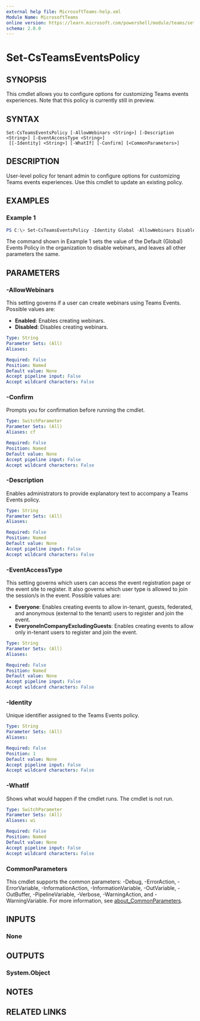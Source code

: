 ```yaml
---
external help file: MicrosoftTeams-help.xml
Module Name: MicrosoftTeams
online version: https://learn.microsoft.com/powershell/module/teams/set-csteamseventspolicy
schema: 2.0.0
---
```


# Set-CsTeamsEventsPolicy

## SYNOPSIS
This cmdlet allows you to configure options for customizing Teams events experiences. Note that this policy is currently still in preview.

## SYNTAX

```
Set-CsTeamsEventsPolicy [-AllowWebinars <String>] [-Description <String>] [-EventAccessType <String>]
 [[-Identity] <String>] [-WhatIf] [-Confirm] [<CommonParameters>]
```

## DESCRIPTION
User-level policy for tenant admin to configure options for customizing Teams events experiences. Use this cmdlet to update an existing policy.

## EXAMPLES

### Example 1
```powershell
PS C:\> Set-CsTeamsEventsPolicy -Identity Global -AllowWebinars Disabled
```

The command shown in Example 1 sets the value of the Default (Global) Events Policy in the organization to disable webinars, and leaves all other parameters the same.

## PARAMETERS

### -AllowWebinars
This setting governs if a user can create webinars using Teams Events.
Possible values are:
 - **Enabled**: Enables creating webinars.
 - **Disabled**: Disables creating webinars.


```yaml
Type: String
Parameter Sets: (All)
Aliases:

Required: False
Position: Named
Default value: None
Accept pipeline input: False
Accept wildcard characters: False
```

### -Confirm
Prompts you for confirmation before running the cmdlet.

```yaml
Type: SwitchParameter
Parameter Sets: (All)
Aliases: cf

Required: False
Position: Named
Default value: None
Accept pipeline input: False
Accept wildcard characters: False
```

### -Description
Enables administrators to provide explanatory text to accompany a Teams Events policy.


```yaml
Type: String
Parameter Sets: (All)
Aliases:

Required: False
Position: Named
Default value: None
Accept pipeline input: False
Accept wildcard characters: False
```

### -EventAccessType
This setting governs which users can access the event registration page or the event site to register. It also governs which user type is allowed to join the session/s in the event. 
Possible values are:
 - **Everyone**: Enables creating events to allow in-tenant, guests, federated, and anonymous (external to the tenant) users to register and join the event.
 - **EveryoneInCompanyExcludingGuests**: Enables creating events to allow only in-tenant users to register and join the event.


```yaml
Type: String
Parameter Sets: (All)
Aliases:

Required: False
Position: Named
Default value: None
Accept pipeline input: False
Accept wildcard characters: False
```

### -Identity
Unique identifier assigned to the Teams Events policy.


```yaml
Type: String
Parameter Sets: (All)
Aliases:

Required: False
Position: 1
Default value: None
Accept pipeline input: False
Accept wildcard characters: False
```

### -WhatIf
Shows what would happen if the cmdlet runs.
The cmdlet is not run.

```yaml
Type: SwitchParameter
Parameter Sets: (All)
Aliases: wi

Required: False
Position: Named
Default value: None
Accept pipeline input: False
Accept wildcard characters: False
```

### CommonParameters
This cmdlet supports the common parameters: -Debug, -ErrorAction, -ErrorVariable, -InformationAction, -InformationVariable, -OutVariable, -OutBuffer, -PipelineVariable, -Verbose, -WarningAction, and -WarningVariable. For more information, see [about_CommonParameters](https://go.microsoft.com/fwlink/?LinkID=113216).


## INPUTS

### None

## OUTPUTS

### System.Object
## NOTES

## RELATED LINKS
